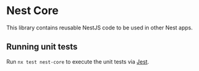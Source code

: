# Nest Core

This library contains reusable NestJS code to be used in other Nest apps.

## Running unit tests

Run `nx test nest-core` to execute the unit tests via [Jest](https://jestjs.io).

